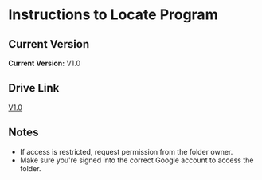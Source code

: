 # Instructions to Locate Program

## Current Version
**Current Version:** V1.0

## Drive Link
[V1.0](https://drive.google.com/drive/folders/15yNdDSAsZ9tqoxY4-xzzKdVCa4eQZfFb?usp=sharing)

## Notes
- If access is restricted, request permission from the folder owner.
- Make sure you're signed into the correct Google account to access the folder.
